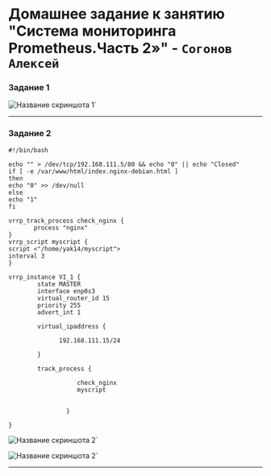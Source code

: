 # Домашнее задание к занятию "Система мониторинга Prometheus.Часть 2»" - `Согонов Алексей`

### Задание 1


![Название скриншота 1](https://github.com/SogonovAN/keepalived-hw/blob/main/1.JPG)`


---

### Задание 2

```
#!/bin/bash

echo "" > /dev/tcp/192.168.111.5/80 && echo "0" || echo "Closed"
if [ -e /var/www/html/index.nginx-debian.html ]
then
echo "0" >> /dev/null
else
echo "1"
fi

```

```
vrrp_track_process check_nginx {
       process "nginx"
}
vrrp_script myscript {
script <"/home/yak14/myscript">
interval 3
}

vrrp_instance VI_1 {
        state MASTER
        interface enp0s3
        virtual_router_id 15
        priority 255
        advert_int 1

        virtual_ipaddress {

              192.168.111.15/24

        }

        track_process {

                   check_nginx
                   myscript


                }

}

```

![Название скриншота 2](https://github.com/SogonovAN/keepalived-hw/blob/main/2.JPG)`

![Название скриншота 2](https://github.com/SogonovAN/keepalived-hw/blob/main/2.1.JPG)`


---



